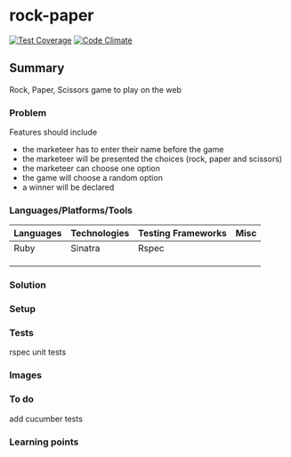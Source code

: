# rock-paper

[![Test Coverage](https://codeclimate.com/github/chandley/rock-paper/badges/coverage.svg)](https://codeclimate.com/github/chandley/rock-paper)
[![Code Climate](https://codeclimate.com/github/chandley/rock-paper/badges/gpa.svg)](https://codeclimate.com/github/chandley/rock-paper)

## Summary

Rock, Paper, Scissors game to play on the web 

### Problem

Features should include
* the marketeer has to enter their name before the game
* the marketeer will be presented the choices (rock, paper and scissors)
* the marketeer can choose one option
* the game will choose a random option
* a winner will be declared

### Languages/Platforms/Tools

| Languages | Technologies  | Testing Frameworks| Misc
| :-------------------------------------------- |:--------------|:-----------|:----|
| Ruby      |  Sinatra             | Rspec             |               |
|           |               |                   |               |
|           |               |                   |  
|           |               |

### Solution

### Setup

### Tests

rspec unit tests

### Images

### To do

add cucumber tests

### Learning points



